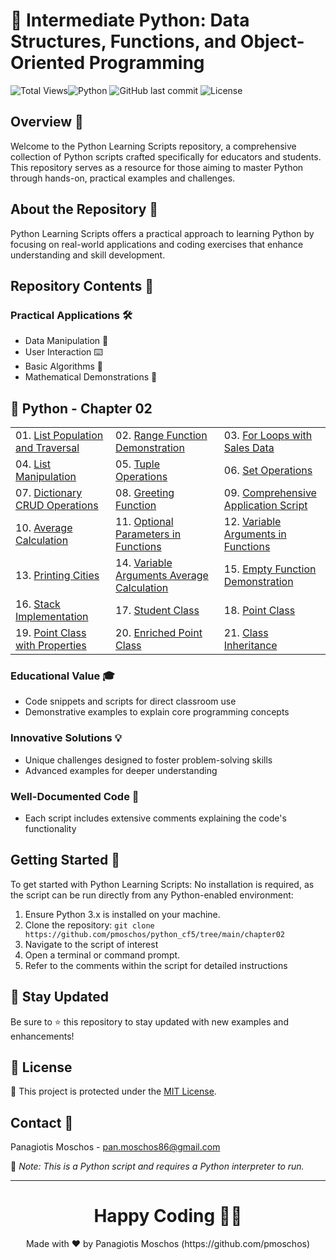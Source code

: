 # 🐍 Intermediate Python: Data Structures, Functions, and Object-Oriented Programming

![Total Views](https://views.whatilearened.today/views/github/yourusername/python-educational-scripts.svg)![Python](https://img.shields.io/badge/language-Python-blue.svg) ![GitHub last commit](https://img.shields.io/github/last-commit/pmoschos/python_cf5) ![License](https://img.shields.io/badge/license-MIT-green.svg)

## Overview 🌟
Welcome to the Python Learning Scripts repository, a comprehensive collection of Python scripts crafted specifically for educators and students. This repository serves as a resource for those aiming to master Python through hands-on, practical examples and challenges.

## About the Repository 📖
Python Learning Scripts offers a practical approach to learning Python by focusing on real-world applications and coding exercises that enhance understanding and skill development.

## Repository Contents 📂
### Practical Applications 🛠️
- Data Manipulation 🔢
- User Interaction ⌨️
- Basic Algorithms 🔄
- Mathematical Demonstrations 📏

## 🐍 Python - Chapter 02

<table>
  <tr>
    <td>01. <a href="https://github.com/pmoschos/python_cf5/tree/main/chapter02/01.%20List%20Population%20and%20Traversal" title="Demonstrates how to create and traverse lists in Python, an essential skill for managing collections of data.">List Population and Traversal</a></td>
    <td>02. <a href="https://github.com/pmoschos/python_cf5/tree/main/chapter02/02.%20Range%20Function%20Demonstration" title="Shows how to use the range() function for generating sequences of numbers, a fundamental tool in loop control structures.">Range Function Demonstration</a></td>
    <td>03. <a href="https://github.com/pmoschos/python_cf5/tree/main/chapter02/03.%20For%20Loops%20with%20Sales%20Data" title="Illustrates the use of for-loops for iterating over sequences, including examples with sales data.">For Loops with Sales Data</a></td>
  </tr>
  <tr>
    <td>04. <a href="https://github.com/pmoschos/python_cf5/tree/main/chapter02/04.%20List%20Manipulation" title="Covers various list operations such as adding, removing, and modifying elements, crucial for effective data handling.">List Manipulation</a></td>
    <td>05. <a href="https://github.com/pmoschos/python_cf5/tree/main/chapter02/05.%20Tuple%20Operations" title="Introduces tuple operations and explains their immutability, useful for understanding data structures that should not change.">Tuple Operations</a></td>
    <td>06. <a href="https://github.com/pmoschos/python_cf5/tree/main/chapter02/06.%20Set%20Operations" title="Focuses on set operations, highlighting the uniqueness of elements and common use cases such as membership testing.">Set Operations</a></td>
  </tr>
  <tr>
    <td>07. <a href="https://github.com/pmoschos/python_cf5/tree/main/chapter02/07.%20Dictionary%20CRUD%20Operations" title="Explores CRUD (Create, Read, Update, Delete) operations on dictionaries, a key-value store crucial for efficient data retrieval.">Dictionary CRUD Operations</a></td>
    <td>08. <a href="https://github.com/pmoschos/python_cf5/tree/main/chapter02/08.%20Greeting%20Function" title="Demonstrates how to define and use functions in Python, using a greeting example to illustrate basic function concepts.">Greeting Function</a></td>
    <td>09. <a href="https://github.com/pmoschos/python_cf5/tree/main/chapter02/09.%20Comprehensive%20Application%20Script" title="A comprehensive example combining multiple concepts into a single application script.">Comprehensive Application Script</a></td>
  </tr>
  <tr>
    <td>10. <a href="https://github.com/pmoschos/python_cf5/tree/main/chapter02/10.%20Average%20Calculation" title="Calculates averages from a list of numbers, demonstrating statistical operations in Python.">Average Calculation</a></td>
    <td>11. <a href="https://github.com/pmoschos/python_cf5/tree/main/chapter02/11.%20Optional%20Parameters%20in%20Functions" title="Introduces optional parameters in function definitions, enhancing flexibility and usability of functions.">Optional Parameters in Functions</a></td>
    <td>12. <a href="https://github.com/pmoschos/python_cf5/tree/main/chapter02/12.%20Variable%20Arguments%20in%20Functions" title="Explains the use of *args and **kwargs in functions to handle variable numbers of arguments.">Variable Arguments in Functions</a></td>
  </tr>
  <tr>
    <td>13. <a href="https://github.com/pmoschos/python_cf5/tree/main/chapter02/13.%20Printing%20Cities" title="Prints a list of cities using loops and conditionals, demonstrating control flow and output formatting.">Printing Cities</a></td>
    <td>14. <a href="https://github.com/pmoschos/python_cf5/tree/main/chapter02/14.%20Variable%20Arguments%20Average%20Calculation" title="Uses variable arguments to calculate the average, showcasing flexibility in function definitions.">Variable Arguments Average Calculation</a></td>
    <td>15. <a href="https://github.com/pmoschos/python_cf5/tree/main/chapter02/15.%20Empty%20Function%20Demonstration" title="A simple demonstration of an empty function to illustrate function structure and placeholder use.">Empty Function Demonstration</a></td>
  </tr>
  <tr>
    <td>16. <a href="https://github.com/pmoschos/python_cf5/tree/main/chapter02/16.%20Stack%20Implementation" title="Implements a basic stack data structure using a list, demonstrating LIFO (Last In, First Out) principles.">Stack Implementation</a></td>
    <td>17. <a href="https://github.com/pmoschos/python_cf5/tree/main/chapter02/17.%20Student%20Class" title="Introduces object-oriented programming by defining a Student class, encapsulating attributes and methods.">Student Class</a></td>
    <td>18. <a href="https://github.com/pmoschos/python_cf5/tree/main/chapter02/18.%20Point%20Class" title="Defines a Point class to represent coordinates in a 2D space, illustrating basic class creation and usage.">Point Class</a></td>
  </tr>
  <tr>
    <td>19. <a href="https://github.com/pmoschos/python_cf5/tree/main/chapter02/19.%20Point%20Class%20with%20Properties" title="Enhances the Point class with properties to manage attribute access, showing advanced class features.">Point Class with Properties</a></td>
    <td>20. <a href="https://github.com/pmoschos/python_cf5/tree/main/chapter02/20.%20Enriched%20Point%20Class" title="Further enriches the Point class with additional methods and attributes, providing a comprehensive example of class development.">Enriched Point Class</a></td>
    <td>21. <a href="https://github.com/pmoschos/python_cf5/tree/main/chapter02/21.%20Class%20Inheritance" title="Demonstrates inheritance in Python by creating a subclass that extends the functionality of a base class.">Class Inheritance</a></td>
  </tr>
</table>

### Educational Value 🎓
- Code snippets and scripts for direct classroom use
- Demonstrative examples to explain core programming concepts

### Innovative Solutions 💡
- Unique challenges designed to foster problem-solving skills
- Advanced examples for deeper understanding

### Well-Documented Code 📄
- Each script includes extensive comments explaining the code's functionality

## Getting Started 🚀
To get started with Python Learning Scripts:
No installation is required, as the script can be run directly from any Python-enabled environment:
1. Ensure Python 3.x is installed on your machine.
2. Clone the repository: `git clone https://github.com/pmoschos/python_cf5/tree/main/chapter02`
3. Navigate to the script of interest
4. Open a terminal or command prompt.
5. Refer to the comments within the script for detailed instructions

## 📢 Stay Updated

Be sure to ⭐ this repository to stay updated with new examples and enhancements!

## 📄 License
🔐 This project is protected under the [MIT License](https://mit-license.org/).

## Contact 📧
Panagiotis Moschos - pan.moschos86@gmail.com

🔗 *Note: This is a Python script and requires a Python interpreter to run.*

---
<h1 align=center>Happy Coding 👨‍💻 </h1>

<p align="center">
  Made with ❤️ by Panagiotis Moschos (https://github.com/pmoschos)
</p>
